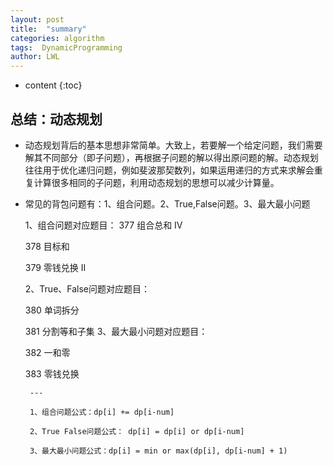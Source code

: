 ```yaml
---
layout: post
title:  "summary"
categories: algorithm
tags:  DynamicProgramming
author: LWL
---
```


* content
{:toc}
## 总结：动态规划

- 动态规划背后的基本思想非常简单。大致上，若要解一个给定问题，我们需要解其不同部分（即子问题），再根据子问题的解以得出原问题的解。动态规划往往用于优化递归问题，例如斐波那契数列，如果运用递归的方式来求解会重复计算很多相同的子问题，利用动态规划的思想可以减少计算量。

- 常见的背包问题有：1、组合问题。2、True,False问题。3、最大最小问题

  ​1、组合问题对应题目：
  377 组合总和 Ⅳ

  378 目标和

  379 零钱兑换 II

  2、True、False问题对应题目：

  380 单词拆分

  381 分割等和子集
  3、最大最小问题对应题目：

  382 一和零

  383 零钱兑换

       ---

       1、组合问题公式：dp[i] += dp[i-num]

       2、True False问题公式： dp[i] = dp[i] or dp[i-num]

       3、最大最小问题公式：dp[i] = min or max(dp[i], dp[i-num] + 1)






